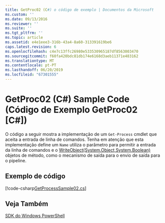 ```yaml
---
title: GetProc02 (C#) o código de exemplo | Documentos da Microsoft
ms.custom: ''
ms.date: 09/13/2016
ms.reviewer: ''
ms.suite: ''
ms.tgt_pltfrm: ''
ms.topic: article
ms.assetid: e4e1eee3-316b-43a4-8a60-313391619be6
caps.latest.revision: 6
ms.openlocfilehash: c4e7c13ffc26980e533530965187df8563003470
ms.sourcegitcommit: f60fa420bdc81db174e6168d3aeb11371e483162
ms.translationtype: MT
ms.contentlocale: pt-PT
ms.lasthandoff: 06/20/2019
ms.locfileid: "67301555"
---
```

# <a name="getproc02-c-sample-code"></a>GetProc02 (C#) Sample Code (Código de Exemplo GetProc02 [C#])

O código a seguir mostra a implementação de um `Get-Process` cmdlet que aceita a entrada de linha de comandos. Tenha em atenção que esta implementação define um `Name` utiliza o parâmetro para permitir a entrada da linha de comandos e o [WriteObject(System.Object,System.Boolean)](/dotnet/api/system.management.automation.cmdlet.writeobject?view=pscore-6.2.0#System_Management_Automation_Cmdlet_WriteObject_System_Object_System_Boolean_) objetos de método, como o mecanismo de saída para o envio de saída para o pipeline.

## <a name="code-sample"></a>Exemplo de código

[!code-csharp[GetProcessSample02.cs](../../powershell-sdk-samples/SDK-2.0/csharp/GetProcessSample02/GetProcessSample02.cs#L11-L76 "GetProcessSample02.cs")]

## <a name="see-also"></a>Veja Também

[SDK do Windows PowerShell](../windows-powershell-reference.md)
